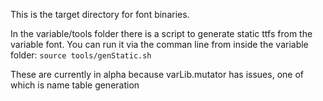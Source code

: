 This is the target directory for font binaries.

In the variable/tools folder there is a script to generate static ttfs from the variable font. You can run it via the comman line from inside the variable folder:
`source tools/genStatic.sh`

These are currently in alpha because varLib.mutator has issues, one of which is name table generation